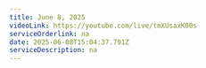 ```yaml
---
title: June 8, 2025
videoLink: https://youtube.com/live/tmXUsaxKO0s
serviceOrderlink: na
date: 2025-06-08T15:04:37.791Z
serviceDescription: n﻿a
---
```


